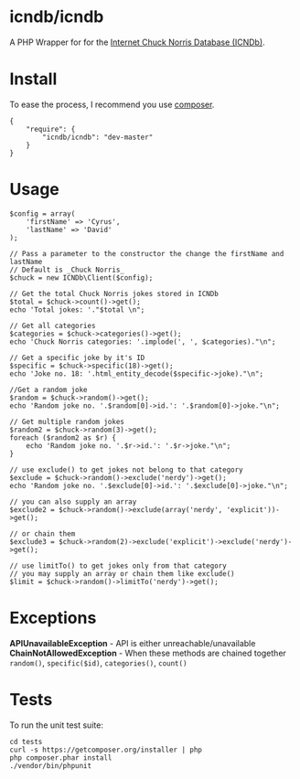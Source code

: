 # icndb/icndb

A PHP Wrapper for for the [Internet Chuck Norris Database (ICNDb)](http://www.icndb.com).

# Install

To ease the process, I recommend you use [composer](http://getcomposer.org/).

```
{
	"require": {
		"icndb/icndb": "dev-master"
	}
}
```

# Usage

```
$config = array(
	'firstName' => 'Cyrus',
	'lastName' => 'David'
);

// Pass a parameter to the constructor the change the firstName and lastName
// Default is _Chuck Norris_
$chuck = new ICNDb\Client($config);

// Get the total Chuck Norris jokes stored in ICNDb
$total = $chuck->count()->get();
echo 'Total jokes: '."$total \n";

// Get all categories
$categories = $chuck->categories()->get();
echo 'Chuck Norris categories: '.implode(', ', $categories)."\n";

// Get a specific joke by it's ID
$specific = $chuck->specific(18)->get();
echo 'Joke no. 18: '.html_entity_decode($specific->joke)."\n";

//Get a random joke
$random = $chuck->random()->get();
echo 'Random joke no. '.$random[0]->id.': '.$random[0]->joke."\n";

// Get multiple random jokes
$random2 = $chuck->random(3)->get();
foreach ($random2 as $r) {
	echo 'Random joke no. '.$r->id.': '.$r->joke."\n";
}

// use exclude() to get jokes not belong to that category
$exclude = $chuck->random()->exclude('nerdy')->get();
echo 'Random joke no. '.$exclude[0]->id.': '.$exclude[0]->joke."\n";

// you can also supply an array
$exclude2 = $chuck->random()->exclude(array('nerdy', 'explicit'))->get();

// or chain them
$exclude3 = $chuck->random(2)->exclude('explicit')->exclude('nerdy')->get();

// use limitTo() to get jokes only from that category
// you may supply an array or chain them like exclude()
$limit = $chuck->random()->limitTo('nerdy')->get();
```

# Exceptions

**APIUnavailableException** - API is either unreachable/unavailable
**ChainNotAllowedException** - When these methods are chained together `random()`, `specific($id)`, `categories()`, `count()`


# Tests

To run the unit test suite:

```
cd tests
curl -s https://getcomposer.org/installer | php
php composer.phar install
./vendor/bin/phpunit
```